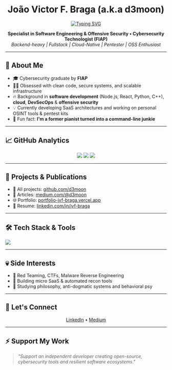 <h1 align="center">João Victor F. Braga (a.k.a d3moon)</h1>
<p align="center">
  <a href="https://readme-typing-svg.demolab.com?font=Fira+Code&pause=1000&color=B4F7A3&width=700&lines=%22Man+is+free+at+the+moment+he+wishes+to+be.%22+-+Voltaire">
    <img src="https://readme-typing-svg.demolab.com?font=Fira+Code&pause=1000&color=B4F7A3&width=700&lines=%22Man+is+free+at+the+moment+he+wishes+to+be.%22+-+Voltaire" alt="Typing SVG" />
  </a>
</p>

<p align="center">
  <strong>Specialist in Software Engineering & Offensive Security • Cybersecurity Technologist (FIAP)</strong><br/>
  <em>Backend-heavy | Fullstack | Cloud-Native | Pentester | OSS Enthusiast</em>
</p>

---

## 🧠 About Me

- 🎓 Cybersecurity graduate by **FIAP**  
- 👨‍💻 Obsessed with clean code, secure systems, and scalable infrastructure  
- 🔥 Background in **software development** (Node.js, React, Python, C++), **cloud**, **DevSecOps** & **offensive security**  
- 💡 Currently developing SaaS architectures and working on personal OSINT tools & pentest kits  
- 🎹 Fun fact: **I'm a former pianist turned into a command-line junkie**

---

## 📈 GitHub Analytics

<p align="center">
  <img src="https://github-readme-stats.vercel.app/api?username=d3moon&show_icons=true&theme=tokyonight&count_private=true" />
  <img src="https://github-profile-trophy.vercel.app/?username=d3moon&theme=tokyonight" />
  <img src="https://github-readme-streak-stats.herokuapp.com/?user=d3moon&theme=tokyonight" />
</p>

---

## 🚀 Projects & Publications

- 💼 All projects: [github.com/d3moon](https://github.com/d3moon)
- 📰 Articles: [medium.com/@d3moon](https://medium.com/@d3moon)
- 🌐 Portfolio: [portfolio-jvf-braga.vercel.app](https://portfolio-jvf-braga.vercel.app)
- 📄 Resume: [linkedin.com/in/jvf-braga](https://www.linkedin.com/in/jvf-braga/)

---

## 🛠️ Tech Stack & Tools

<p align="left">
  <img src="https://skillicons.dev/icons?i=ts,js,react,nextjs,nodejs,python,php,django,vue,tailwind,postgres,mysql,mongodb,redis,aws,gcp,azure,docker,kubernetes,nginx,bash,linux,graphql,jest,kafka,git" />
</p>

---

## 💀 Side Interests

- 🔐 Red Teaming, CTFs, Malware Reverse Engineering  
- 🧪 Building micro SaaS & automated recon tools  
- 🧠 Studying philosophy, anti-dogmatic systems and behavioral psy

---

## 🤝 Let's Connect
<p align="center">
  <a href="https://linkedin.com/in/d3moon" target="_blank">LinkedIn</a> • 
  <a href="https://medium.com/@d3moon" target="_blank">Medium</a>
</p>


---

## ⚡ Support My Work

> _"Support an independent developer creating open-source, cybersecurity tools and resilient software ecosystems."_
